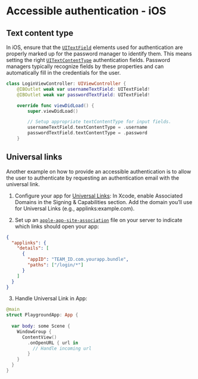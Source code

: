 # Accessible authentication - iOS

## Text content type

In iOS, ensure that the [`UITextField`](https://developer.apple.com/documentation/uikit/uitextfield) elements used for authentication are properly marked up for the password manager to identify them. This means setting the right [`UITextContentType`](https://developer.apple.com/documentation/uikit/uitextcontenttype) authentication fields. Password managers typically recognize fields by these properties and can automatically fill in the credentials for the user.

```swift
class LoginViewController: UIViewController {
    @IBOutlet weak var usernameTextField: UITextField!
    @IBOutlet weak var passwordTextField: UITextField!

    override func viewDidLoad() {
        super.viewDidLoad()

        // Setup appropriate textContentType for input fields.
        usernameTextField.textContentType = .username
        passwordTextField.textContentType = .password 
    }
```

## Universal links

Another example on how to provide an accessible authentication is to allow the user to authenticate by requesting an authentication email with the universal link.

1. Configure your app for [Universal Links](https://developer.apple.com/documentation/xcode/supporting-universal-links-in-your-app):
In Xcode, enable Associated Domains in the Signing & Capabilities section.
Add the domain you’ll use for Universal Links (e.g., applinks:example.com).

2. Set up an [`apple-app-site-association`](https://developer.apple.com/documentation/xcode/supporting-associated-domains) file on your server to indicate which links should open your app:

```json
{
  "applinks": {
    "details": [
      {
        "appID": "TEAM_ID.com.yourapp.bundle",
        "paths": ["/login/*"]
      }
    ]
  }
}
```

3. Handle Universal Link in App:

```swift
@main
struct PlaygroundApp: App {
  
  var body: some Scene {
    WindowGroup {
      ContentView()
        .onOpenURL { url in
          // Handle incoming url
        }
    }
  }
}
```
